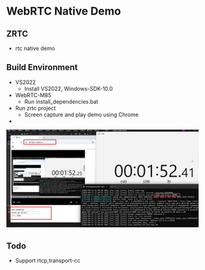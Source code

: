 # WebRTC Native Demo

## ZRTC
- rtc native demo

## Build Environment
- VS2022
    - Install VS2022, Windows-SDK-10.0
- WebRTC-M85
    - Run install_dependencies.bat
- Run zrtc project
	- Screen capture and play demo using Chrome
-
![image](https://github.com/PHZ76/webrtc-native-demo/blob/master/run_env/rtc_test.jpg) 


## Todo
- Support rtcp,transport-cc